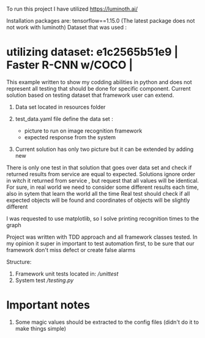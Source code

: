 To run this project I have utilized https://luminoth.ai/

Installation packages are:
tensorflow==1.15.0 (The latest package does not not work with luminoth)
Dataset that was used :
# utilizing  dataset: e1c2565b51e9 |   Faster R-CNN w/COCO | #


This example written to show my codding abilities in python and does not represent all testing that should be done for specific component.
Current solution based on testing dataset that framework user can extend.
1) Data set located in resources folder
1) test_data.yaml file define the data set :
   * picture to run on image recognition framework
   * expected response from the system

1) Current solution has only two picture but it can be extended by adding new

There is only one test in that solution that goes over data set and check if returned results from service are equal to expected.
Solutions ignore order in witch it returned from service , but request that all values will be identical.
For sure, in real world we need to consider some different results each time, also in sytem that learn the world all the time
Real test should check if all expected objects will be found and coordinates of objects will be slightly different

I was requested to use matplotlib, so I solve printing recognition times to the graph

Project was written with TDD approach and all framework classes tested.
In my opinion it super in important to test automation first, to be sure that our framework don't miss defect or create false alarms


Structure:
1) Framework unit tests located in: */unittest*
2) System test */testing.py*

# Important notes
1) Some magic values should be extracted to the config files (didn't do it to make things simple)
